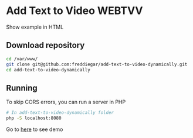 # Add Text to Video WEBTVV

Show example in HTML

## Download repository

```bash
cd /var/www/
git clone git@github.com:freddiegar/add-text-to-video-dynamically.git
cd add-text-to-video-dynamically
```

## Running

To skip CORS errors, you can run a server in PHP

```bash
# In add-text-to-video-dynamically folder
php -S localhost:8080
```

Go to [here](http://localhost:8080) to see demo